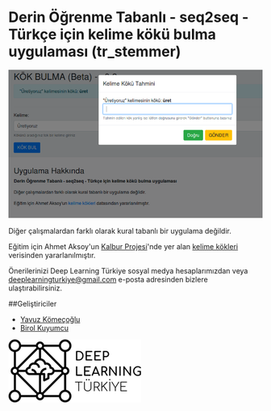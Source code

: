 # Derin Öğrenme Tabanlı - seq2seq - Türkçe için kelime kökü bulma uygulaması (tr_stemmer)

![Screenshot](screenshot.png)

Diğer çalışmalardan farklı olarak kural tabanlı bir uygulama değildir.

Eğitim için Ahmet Aksoy'un [Kalbur Projesi](https://github.com/ahmetax/kalbur)'nde yer alan [kelime kökleri](https://github.com/ahmetax/kalbur/blob/master/veri/KOKBULTEST.txt) verisinden yararlanılmıştır.

Önerilerinizi Deep Learning Türkiye sosyal medya hesaplarımızdan veya deeplearningturkiye@gmail.com e-posta adresinden bizlere ulaştırabilirsiniz.

##Geliştiriciler
* [Yavuz Kömeçoğlu](https://github.com/yavuzKomecoglu)
* [Birol Kuyumcu](https://github.com/birolkuyumcu)

![DLTR_LOGO](static/dltr_logo_black.png)

